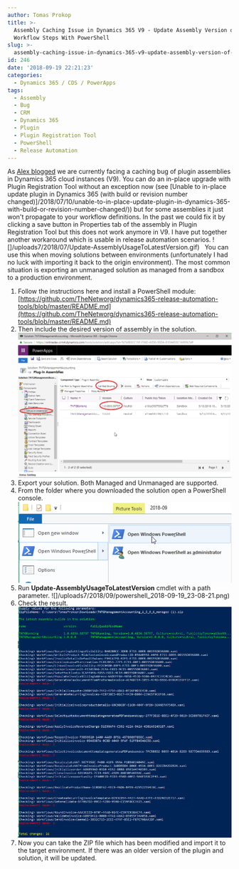 ```yaml
---
author: Tomas Prokop
title: >-
  Assembly Caching Issue in Dynamics 365 V9 - Update Assembly Version of Custom
  Workflow Steps With PowerShell
slug: >-
  assembly-caching-issue-in-dynamics-365-v9-update-assembly-version-of-custom-workflow-steps-with-powershell
id: 246
date: '2018-09-19 22:21:23'
categories:
  - Dynamics 365 / CDS / PowerApps
tags:
  - Assembly
  - Bug
  - CRM
  - Dynamics 365
  - Plugin
  - Plugin Registration Tool
  - PowerShell
  - Release Automation
---
```


As [Alex blogged](http://www.itaintboring.com/dynamics-crm/sometimes-you-may-have-to-re-build-the-whole-thing/) we are currently facing a caching bug of plugin assemblies in Dynamics 365 cloud instances (V9). You can do an in-place upgrade with Plugin Registration Tool without an exception now (see [Unable to in-place update plugin in Dynamics 365 (with build or revision number changed)]/2018/07/10/unable-to-in-place-update-plugin-in-dynamics-365-with-build-or-revision-number-changed/)) but for some assemblies it just won't propagate to your workflow definitions. In the past we could fix it by clicking a save button in Properties tab of the assembly in Plugin Registration Tool but this does not work anymore in V9. I have put together another workaround which is usable in release automation scenarios. ![]/uploads7/2018/07/Update-AssemblyUsageToLatestVersion.gif)    You can use this when moving solutions between environments (unfortunately I had no luck with importing it back to the origin environment). The most common situation is exporting an unmanaged solution as managed from a sandbox to a production environment.

1.  Follow the instructions here and install a PowerShell module: [https://github.com/TheNetworg/dynamics365-release-automation-tools/blob/master/README.md](https://github.com/TheNetworg/dynamics365-release-automation-tools/blob/master/README.md)
2.  Then include the desired version of assembly in the solution. ![](/uploads/2018/09/chrome_2018-09-19_22-50-35.png)
3.  Export your solution. Both Managed and Unmanaged are supported.
4.  From the folder where you downloaded the solution open a PowerShell console. ![](/uploads/2018/09/2018-09-19_23-06-41.png)
5.  Run **Update-AssemblyUsageToLatestVersion** cmdlet with a path parameter. ![]/uploads7/2018/09/powershell_2018-09-19_23-08-21.png)
6.  Check the result. ![](/uploads/2018/09/powershell_2018-09-19_23-10-16.png)
7.  Now you can take the ZIP file which has been modified and import it to the target environment. If there was an older version of the plugin and solution, it will be updated.